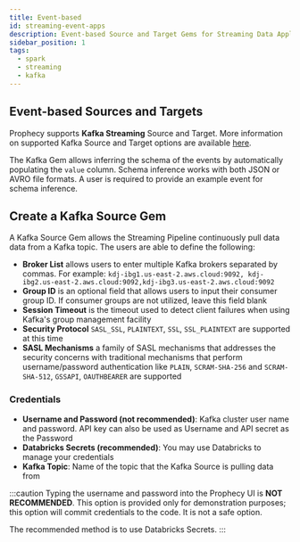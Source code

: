 ```yaml
---
title: Event-based
id: streaming-event-apps
description: Event-based Source and Target Gems for Streaming Data Applications
sidebar_position: 1
tags:
  - spark
  - streaming
  - kafka
---
```


## Event-based Sources and Targets

Prophecy supports **Kafka Streaming** Source and Target. More information on supported Kafka Source and Target options are available [here](https://spark.apache.org/docs/latest/structured-streaming-kafka-integration.html).

The Kafka Gem allows inferring the schema of the events by automatically populating the `value` column. Schema inference works with both JSON or AVRO file formats. A user is required to provide an example event for schema inference.

## Create a Kafka Source Gem

A Kafka Source Gem allows the Streaming Pipeline continuously pull data data from a Kafka topic. The users are able to define the following:

- **Broker List** allows users to enter multiple Kafka brokers separated by commas. For example: `kdj-ibg1.us-east-2.aws.cloud:9092, kdj-ibg2.us-east-2.aws.cloud:9092,kdj-ibg3.us-east-2.aws.cloud:9092`
- **Group ID** is an optional field that allows users to input their consumer group ID. If consumer groups are not utilized, leave this field blank
- **Session Timeout** is the timeout used to detect client failures when using Kafka's group management facility
- **Security Protocol** `SASL_SSL`, `PLAINTEXT`, `SSL`, `SSL_PLAINTEXT` are supported at this time
- **SASL Mechanisms** a family of SASL mechanisms that addresses the security concerns with traditional mechanisms that perform username/password authentication like `PLAIN`, `SCRAM-SHA-256` and `SCRAM-SHA-512`, `GSSAPI`, `OAUTHBEARER` are supported

### Credentials

- **Username and Password (not recommended)**: Kafka cluster user name and password. API key can also be used as Username and API secret as the Password
- **Databricks Secrets (recommended)**: You may use Databricks to manage your credentials
- **Kafka Topic**: Name of the topic that the Kafka Source is pulling data from

:::caution
Typing the username and password into the Prophecy UI is **NOT RECOMMENDED**. This option is provided only for demonstration purposes; this option will commit credentials to the code. It is not a safe option.

The recommended method is to use Databricks Secrets.
:::
